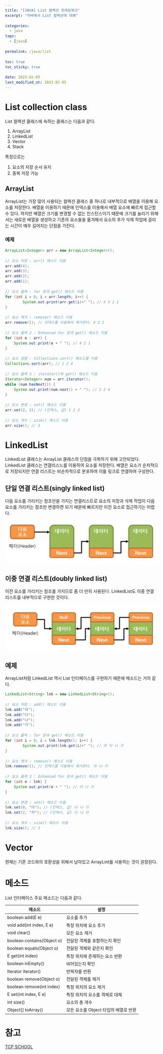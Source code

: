 ```yaml
---
title: "[JAVA] List 컬렉션 프레임워크"
excerpt: "자바에서 List 컬렉션에 대해"

categories:
  - java
tags:
  - [java]

permalink: /java/list

toc: true
toc_sticky: true

date: 2023-02-05
last_modified_at: 2023-02-05
---
```


# List collection class

List 컬렉션 클래스에 속하는 클래스는 다음과 같다.
 1. ArrayList<E>
 2. LinkedList<E>
 3. Vector<E>
 4. Stack<E>

특징으로는 
 1. 요소의 저장 순서 유지
 2. 중복 저장 가능

## ArrayList

ArrayList는 가장 많이 사용되는 컬렉션 클래스 중 하나로 내부적으로 배열을 이용해 요소를 저장한다. 배열을 이용하기 때문에 인덱스를 이용해서 배열 요소에 빠르게 접근할 수 있다. 하지만 배열은 크기를 변경할 수 없는 인스턴스이기 때문에 크기를 늘리기 위해서는 새로운 배열을 생성하고 기존의 요소들을 옮겨해서 요소의 추가 삭제 작업에 걸리는 시간이 매우 길어지는 단점을 가진다.

### 예제

```java
ArrayList<Integer> arr = new ArrayList<Integer>();

// 요소 저장 : arr() 메소드 이용
arr.add(4);
arr.add(3);
arr.add(2);
arr.add(1);

// 요소 출력 : for 문과 get() 메소드 이용
for (int i = 0; i < arr.length; i++) {
        System.out.print(arr.get(i)+" "); // 4 3 2 1
}

// 요소 제거 : remove() 메소드 이용
arr.remove(1); // 인덱스를 이용해서 제거한다. 4 2 1

// 요소 출력 2 : Enhanced for 문과 get() 메소드 이용
for (int e : arr) {
    System.out.print(e + " "); // 4 2 1
}

// 요소 정렬 : Collections.sort() 메소드를 이용
Collections.sort(arr); // 1 2 4

// 요소 출력 3 : iterator()와 get() 메소드 이용
Iterator<Integer> num = arr.iterator();
while (num.hasNext()) {
    System.out.print(num.next() + " "); // 1 2 4
}

// 요소 변경 : set() 메소드 이용
arr.set(2, 3); // (인덱스, 값) 1 2 3

// 요소 개수 : size() 메소드 이용
arr.size(); // 3
```

# LinkedList

LinkedList 클래스는 ArrayList 클래스의 단점을 극복하기 위해 고안되었다. LinkedList 클래스는 연결리스느를 이용하여 요소를 저장한다. 배열은 요소가 순차적으로 저장되지만 연결 리스트는 비순차적으로 분포하여 이를 링크로 연결하여 구성한다.

## 단일 연결 리스트(singly linked list)

다음 요소를 가리키는 참조만을 가지는 연결리스트로 요소의 저장과 삭제 작업이 다음 요소를 가리키는 참조만 변경하면 되기 때문에 빠르지만 이전 요소로 접근하기는 어렵다.

![Alt text](../../assets/images/posts_img/Java/2023-02-05-1.png)

## 이중 연결 리스트(doubly linked list)

이전 요소를 가리키는 참조를 가지므로 좀 더 만히 사용된다. LinkedList도 이중 연결 리스트를 내부적으로 구현한 것이다. 

![Alt text](../../assets/images/posts_img/Java/2023-02-05-2.png)

## 예제

ArrayList처럼 LinkedList 역시 List 인터페이스를 구현하기 때문에 메소드는 거의 같다.

```java
LinkedList<String> lnk = new LinkedList<String>();

// 요소 저장 : add() 메소드 이용
lnk.add("라");
lnk.add("다");
lnk.add("나");
lnk.add("가");

// 요소 출력 : for 문과 get() 메소드 이용
for (int i = 0; i < lnk.length(); i++) {
        System.out.print(lnk.get(i)+" "); // 라 다 나 가
}

// 요소 제거 : remove() 메소드 이용
lnk.remove(1); // 인덱스를 이용해서 제거한다. 라 나 가

// 요소 출력 2 : Enhanced for 문과 get() 메소드 이용
for (int e : lnk) {
    System.out.print(e + " "); // 라 나 가
}

// 요소 변경 : set() 메소드 이용
lnk.set(0, "다"); // (인덱스, 값) 다 나 가
lnk.set(2, "카"); // (인덱스, 값) 다 나 카

// 요소 개수 : size() 메소드 이용
lnk.size(); // 3
```

# Vector

현재는 기존 코드와의 호환성을 위해서 남아있고 ArrayLint를 사용하는 것이 권장된다.

# 메소드

List 인터페이스 주요 메소드는 다음과 같다.

|메소드|설명|
|---|---|
|boolean add(E e)|요소를 추가|
|void add(int index, E e)|특정 위치에 요소 추가|
|void clear()|모든 요소 제거|
|boolean contains(Object o)|전달된 객체를 포함하는지 확인|
|boolean equals(Object o)|전달된 객체와 같은지 확인|
|E get(int index)|특정 위치에 존재하는 요소 반환|
|boolean inEmpty()|비어있는지 확인|
|Iterator<E> iterator()|반복자를 반환|
|boolean remove(Object o)|전달된 객체를 제거|
|boolean remove(int index)|특정 위치의 요소 제거|
|E set(int index, E e)|특정 위치의 요소를 객체로 대체|
|int size()|요소의 총 개수|
|Object[] toArray()|모든 요소를 Object 타입의 배열로 반환|

# 참고

[TCP SCHOOL](http://www.tcpschool.com/java/java_collectionFramework_list)

